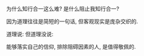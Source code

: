 为什么知行合一这么难? 
是什么阻止我知行合一? 

因为道理往往是简短的一句话, 但客观现实是庞杂交织的. 

道理说: 
但道理没说: 

能够落实自己的信仰, 排除阻碍因素的人, 是值得敬佩的. 